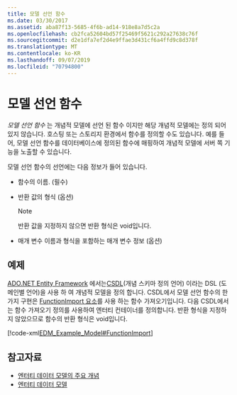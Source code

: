 ```yaml
---
title: 모델 선언 함수
ms.date: 03/30/2017
ms.assetid: aba87f13-5685-4f6b-ad14-918e8a7d5c2a
ms.openlocfilehash: cb2fca52604bd57f25469f5621c292a27638c76f
ms.sourcegitcommit: d2e1dfa7ef2d4e9ffae3d431cf6a4ffd9c8d378f
ms.translationtype: MT
ms.contentlocale: ko-KR
ms.lasthandoff: 09/07/2019
ms.locfileid: "70794800"
---
```

# <a name="model-declared-function"></a>모델 선언 함수
*모델 선언 함수* 는 개념적 모델에 선언 된 함수 이지만 해당 개념적 모델에는 정의 되어 있지 않습니다. 호스팅 또는 스토리지 환경에서 함수를 정의할 수도 있습니다. 예를 들어, 모델 선언 함수를 데이터베이스에 정의된 함수에 매핑하여 개념적 모델에 서버 쪽 기능을 노출할 수 있습니다.  
  
 모델 선언 함수의 선언에는 다음 정보가 들어 있습니다.  
  
- 함수의 이름. (필수)  
  
- 반환 값의 형식 (옵션)  
  
    > [!NOTE]
    > 반환 값을 지정하지 않으면 반환 형식은 void입니다.  
  
- 매개 변수 이름과 형식을 포함하는 매개 변수 정보 (옵션)  
  
## <a name="example"></a>예제  
 [ADO.NET Entity Framework](./ef/index.md) 에서는[CSDL](/ef/ef6/modeling/designer/advanced/edmx/csdl-spec)(개념 스키마 정의 언어) 이라는 DSL (도메인별 언어)을 사용 하 여 개념적 모델을 정의 합니다. CSDL에서 모델 선언 함수의 한 가지 구현은 [FunctionImport 요소](/ef/ef6/modeling/designer/advanced/edmx/csdl-spec#functionimport-element-csdl)를 사용 하는 함수 가져오기입니다. 다음 CSDL에서는 함수 가져오기 정의를 사용하여 엔터티 컨테이너를 정의합니다. 반환 형식을 지정하지 않았으므로 함수의 반환 형식은 void입니다.  
  
 [!code-xml[EDM_Example_Model#FunctionImport](../../../../samples/snippets/xml/VS_Snippets_Data/edm_example_model/xml/books4.edmx#functionimport)]  
  
## <a name="see-also"></a>참고자료

- [엔터티 데이터 모델의 주요 개념](entity-data-model-key-concepts.md)
- [엔터티 데이터 모델](entity-data-model.md)
